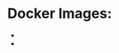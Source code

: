 # Docker Images:

- [Base Image]: https://registry.hub.docker.com/u/c3h3/oblas-py278-shogun/
- [IPythonNotebbok]: https://registry.hub.docker.com/u/c3h3/oblas-py278-shogun-ipynb/
